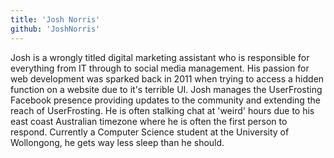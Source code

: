 ```yaml
---
title: 'Josh Norris'
github: 'JoshNorris'
---
```

Josh is a wrongly titled digital marketing assistant who is responsible for everything from IT through to social media management. His passion for web development was sparked back in 2011 when trying to access a hidden function on a website due to it's terrible UI. Josh manages the UserFrosting Facebook presence providing updates to the community and extending the reach of UserFrosting. He is often stalking chat at 'weird' hours due to his east coast Australian timezone where he is often the first person to respond. Currently a Computer Science student at the University of Wollongong, he gets way less sleep than he should.
